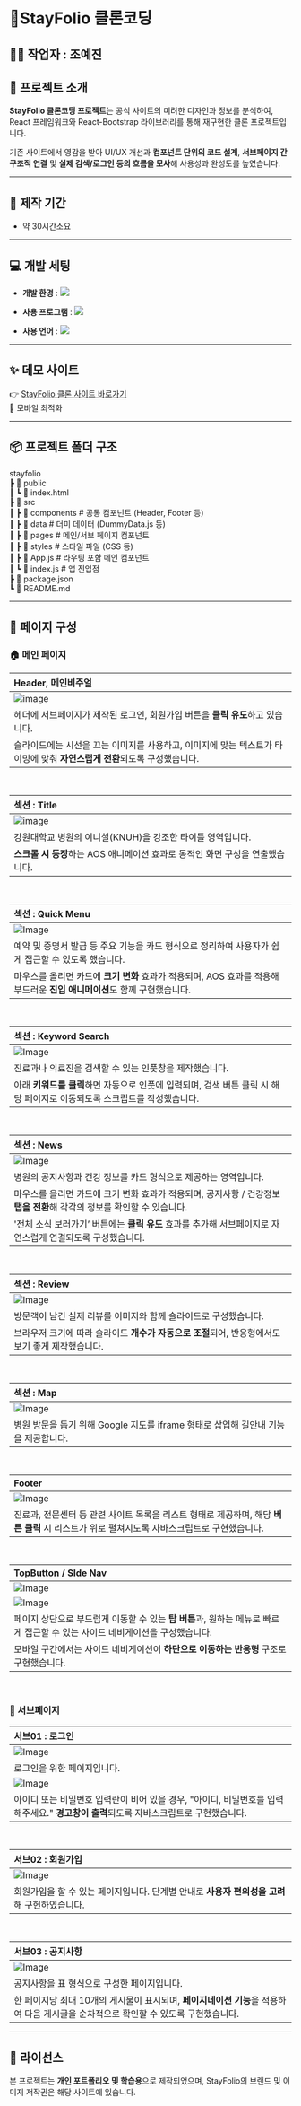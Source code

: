 # **🏡StayFolio** 클론코딩

## 👩‍💻 작업자 : 조예진

## 📌 프로젝트 소개

**StayFolio 클론코딩 프로젝트**는 공식 사이트의 미려한 디자인과 정보를 분석하여,
React 프레임워크와 React-Bootstrap 라이브러리를 통해 재구현한 클론 프로젝트입니다.

기존 사이트에서 영감을 받아 UI/UX 개선과 **컴포넌트 단위의 코드 설계**,
**서브페이지 간 구조적 연결** 및 **실제 검색/로그인 등의 흐름을 모사**해 사용성과 완성도를 높였습니다.

---


## 📅 제작 기간
- 약 30시간소요


---


## 💻 개발 세팅 

- **개발 환경** : <img src="https://img.shields.io/badge/windows10-0078D6?style=flat&logo=windows10&logoColor=white"/>

- **사용 프로그램** : <img src="https://img.shields.io/badge/Vs_code-007ACC?style=flat&logo=visualstudiocode&logoColor=white"/> 

- **사용 언어** : <img src="https://img.shields.io/badge/JavaScript-F7DF1E?style=flat&logo=javascript&logoColor=black"/>

---


 ## ✨ 데모 사이트
👉 [StayFolio 클론 사이트 바로가기](https://precious-halva-7b73d6.netlify.app/)<br>
   📱 모바일 최적화

---

## 📦 프로젝트 폴더 구조


  stayfolio    
┣ 📂 public  
┃ ┗ 📄 index.html  
┣ 📂 src  
┃ ┣ 📂 components         # 공통 컴포넌트 (Header, Footer 등)  
┃ ┣ 📂 data               # 더미 데이터 (DummyData.js 등)  
┃ ┣ 📂 pages              # 메인/서브 페이지 컴포넌트  
┃ ┣ 📂 styles             # 스타일 파일 (CSS 등)  
┃ ┣ 📄 App.js             # 라우팅 포함 메인 컴포넌트  
┃ ┗ 📄 index.js           # 앱 진입점  
┣ 📄 package.json  
┗ 📄 README.md


---


## 👀 페이지 구성

### 🏠 메인 페이지

| Header, 메인비주얼                                                                                                      |
| :---------------------------------------------------------------------------------------------------------------------- |
| ![image](https://github.com/user-attachments/assets/ebfae0e0-f977-440a-b089-ae9a9eb91e27)
| 헤더에 서브페이지가 제작된 로그인, 회원가입 버튼을 **클릭 유도**하고 있습니다.
| 슬라이드에는 시선을 끄는 이미지를 사용하고, 이미지에 맞는 텍스트가 타이밍에 맞춰 **자연스럽게 전환**되도록 구성했습니다.

<br>

| 섹션 : Title                                                                                         |
| :------------------------------------------------------------------------------------------------------------------------ |
| ![image](https://github.com/user-attachments/assets/95a59db2-759d-457d-80b2-0f8982bb6ec2)
| 강원대학교 병원의 이니셜(KNUH)을 강조한 타이틀 영역입니다. <br>
| **스크롤 시 등장**하는 AOS 애니메이션 효과로 동적인 화면 구성을 연출했습니다.

<br>

| 섹션 : Quick Menu                                                                                                          |
| :----------------------------------------------------------------------------------------------------------------------- |
| ![Image](https://github.com/user-attachments/assets/2cf4a1b0-d024-4e52-9ee0-031fa435ff3b)
| 예약 및 증명서 발급 등 주요 기능을 카드 형식으로 정리하여 사용자가 쉽게 접근할 수 있도록 했습니다.
| 마우스를 올리면 카드에 **크기 변화** 효과가 적용되며, AOS 효과를 적용해 부드러운 **진입 애니메이션**도 함께 구현했습니다.

<br>

| 섹션 : Keyword Search                                                                                                           |
| :--------------------------------------------------------------------------------------------------------------------- |
| ![Image](https://github.com/user-attachments/assets/c49f3641-9f87-4980-8cd7-d967c795f29d)
| 진료과나 의료진을 검색할 수 있는 인풋창을 제작했습니다.
| 아래 **키워드를 클릭**하면 자동으로 인풋에 입력되며, 검색 버튼 클릭 시 해당 페이지로 이동되도록 스크립트를 작성했습니다.
<br>

| 섹션 : News                                                                                                      |
| :------------------------------------------------------------------------------------------------------------------------ |
| ![Image](https://github.com/user-attachments/assets/9b22448d-793d-4b3d-a1b5-e5699f4dfa64)
| 병원의 공지사항과 건강 정보를 카드 형식으로 제공하는 영역입니다.
| 마우스를 올리면 카드에 크기 변화 효과가 적용되며, 공지사항 / 건강정보 **탭을 전환**해 각각의 정보를 확인할 수 있습니다.
| '전체 소식 보러가기’ 버튼에는 **클릭 유도** 효과를 추가해 서브페이지로 자연스럽게 연결되도록 구성했습니다.

<br>

| 섹션 : Review                                                                                                        |
| :------------------------------------------------------------------------------------------------------------------------------ |
| ![Image](https://github.com/user-attachments/assets/a18cc46c-7a01-40f6-8feb-e7313f01bd33)
| 방문객이 남긴 실제 리뷰를 이미지와 함께 슬라이드로 구성했습니다.
| 브라우저 크기에 따라 슬라이드 **개수가 자동으로 조절**되어, 반응형에서도 보기 좋게 제작했습니다.

<br>

| 섹션 : Map                                                                                                       |
| :------------------------------------------------------------------------------------------------------------------------------ |
| ![Image](https://github.com/user-attachments/assets/69ee359a-6913-4493-91f3-487c8fb5b11d)
| 병원 방문을 돕기 위해 Google 지도를 iframe 형태로 삽입해 길안내 기능을 제공합니다.

<br>

| Footer                                                                                                      |
| :------------------------------------------------------------------------------------------------------------------------------ |
| ![Image](https://github.com/user-attachments/assets/17b389ac-2bbc-4f6d-89a9-ce5d4e82712f)
| 진료과, 전문센터 등 관련 사이트 목록을 리스트 형태로 제공하며, 해당 **버튼 클릭** 시 리스트가 위로 펼쳐지도록 자바스크립트로 구현했습니다.

<br>

| TopButton / SIde Nav                                                                                                      |
| :------------------------------------------------------------------------------------------------------------------------------ |
| ![Image](https://github.com/user-attachments/assets/9a70462b-9006-4470-b495-96c2a15ac9de)
| ![Image](https://github.com/user-attachments/assets/2f4d8e50-6a13-44d4-8d2e-dfe0f63d7289)
| 페이지 상단으로 부드럽게 이동할 수 있는 **탑 버튼**과, 원하는 메뉴로 빠르게 접근할 수 있는 사이드 네비게이션을 구성했습니다.
| 모바일 구간에서는 사이드 네비게이션이 **하단으로 이동하는 반응형** 구조로 구현했습니다.

<br>

### 📄 서브페이지

| 서브01 : 로그인                                                                                                      |
| :------------------------------------------------------------------------------------------------------------------------ |
| ![Image](https://github.com/user-attachments/assets/6adeabdc-5f1f-445f-8982-b71a77da118b) |
| 로그인을 위한 페이지입니다.
| ![Image](https://github.com/user-attachments/assets/dd02c6fd-4eb7-4584-ad48-90f2195d945d) |
| 아이디 또는 비밀번호 입력란이 비어 있을 경우, "아이디, 비밀번호를 입력해주세요." **경고창이 출력**되도록 자바스크립트로 구현했습니다.
<br>

| 서브02 : 회원가입                                                                                                       |
| :---------------------------------------------------------------------------------------------------------------------- |
| ![Image](https://github.com/user-attachments/assets/c2bb50d6-5423-4522-b0ff-bf3b63c1e362) |
| 회원가입을 할 수 있는 페이지입니다. 단계별 안내로 **사용자 편의성을 고려**해 구현하였습니다.
<br>

| 서브03 : 공지사항                                                                                                       |
| :---------------------------------------------------------------------------------------------------------------------- |
| ![Image](https://github.com/user-attachments/assets/291a0125-73b5-49f2-b1c0-03c5c6249cb4) |
| 공지사항을 표 형식으로 구성한 페이지입니다.
| 한 페이지당 최대 10개의 게시물이 표시되며, **페이지네이션 기능**을 적용하여 다음 게시글을 순차적으로 확인할 수 있도록 구현했습니다.


---

## 📝 라이선스

본 프로젝트는 **개인 포트폴리오 및 학습용**으로 제작되었으며,
StayFolio의 브랜드 및 이미지 저작권은 해당 사이트에 있습니다.

